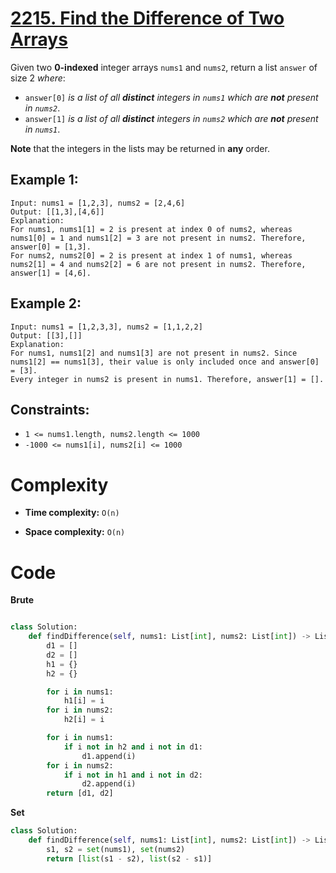 # [2215. Find the Difference of Two Arrays](https://leetcode.com/problems/find-the-difference-of-two-arrays/description/?envType=study-plan-v2&envId=leetcode-75)

Given two **0-indexed** integer arrays `nums1` and `nums2`, return a list `answer` of size 2 _where_:

- `answer[0]` _is a list of all **distinct** integers in `nums1` which are **not** present in `nums2`_.
- `answer[1]` _is a list of all **distinct** integers in `nums2` which are **not** present in `nums1`_.

**Note** that the integers in the lists may be returned in **any** order.

## Example 1:

```
Input: nums1 = [1,2,3], nums2 = [2,4,6]
Output: [[1,3],[4,6]]
Explanation:
For nums1, nums1[1] = 2 is present at index 0 of nums2, whereas nums1[0] = 1 and nums1[2] = 3 are not present in nums2. Therefore, answer[0] = [1,3].
For nums2, nums2[0] = 2 is present at index 1 of nums1, whereas nums2[1] = 4 and nums2[2] = 6 are not present in nums2. Therefore, answer[1] = [4,6].
```

## Example 2:

```
Input: nums1 = [1,2,3,3], nums2 = [1,1,2,2]
Output: [[3],[]]
Explanation:
For nums1, nums1[2] and nums1[3] are not present in nums2. Since nums1[2] == nums1[3], their value is only included once and answer[0] = [3].
Every integer in nums2 is present in nums1. Therefore, answer[1] = [].
```

## Constraints:

- `1 <= nums1.length, nums2.length <= 1000`
- `-1000 <= nums1[i], nums2[i] <= 1000`

# Complexity

- **Time complexity:**
  `O(n)`

- **Space complexity:**
  `O(n)`

# Code

**Brute**

```python

class Solution:
    def findDifference(self, nums1: List[int], nums2: List[int]) -> List[List[int]]:
        d1 = []
        d2 = []
        h1 = {}
        h2 = {}

        for i in nums1:
            h1[i] = i
        for i in nums2:
            h2[i] = i

        for i in nums1:
            if i not in h2 and i not in d1:
                d1.append(i)
        for i in nums2:
            if i not in h1 and i not in d2:
                d2.append(i)
        return [d1, d2]

```

**Set**

```python
class Solution:
    def findDifference(self, nums1: List[int], nums2: List[int]) -> List[List[int]]:
        s1, s2 = set(nums1), set(nums2)
        return [list(s1 - s2), list(s2 - s1)]
```

